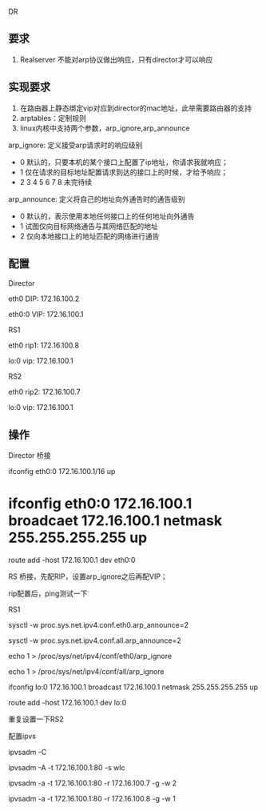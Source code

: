 DR

## 要求

1. Realserver 不能对arp协议做出响应，只有director才可以响应

## 实现要求
1. 在路由器上静态绑定vip对应到director的mac地址，此举需要路由器的支持
2. arptables：定制规则
3. linux内核中支持两个参数，arp_ignore,arp_announce

arp_ignore: 定义接受arp请求时的响应级别
- 0 默认的，只要本机的某个接口上配置了ip地址，你请求我就响应；
- 1 仅在请求的目标地址配置请求到达的接口上的时候，才给予响应；
- 2 3 4 5 6 7 8 未完待续

arp_announce: 定义将自己的地址向外通告时的通告级别
- 0 默认的，表示使用本地任何接口上的任何地址向外通告
- 1 试图仅向目标网络通告与其网络匹配的地址
- 2 仅向本地接口上的地址匹配的网络进行通告

## 配置

Director

eth0 DIP: 172.16.100.2

eth0:0 VIP: 172.16.100.1

RS1

eth0 rip1: 172.16.100.8

lo:0 vip: 172.16.100.1

RS2

eth0 rip2: 172.16.100.7

lo:0 vip: 172.16.100.1

## 操作

Director 桥接

ifconfig eth0:0 172.16.100.1/16 up

# ifconfig eth0:0 172.16.100.1 broadcaet 172.16.100.1 netmask 255.255.255.255 up

route add -host 172.16.100.1 dev eth0:0

RS 桥接，先配RIP，设置arp_ignore之后再配VIP；

rip配置后，ping测试一下

RS1

sysctl -w proc.sys.net.ipv4.conf.eth0.arp_announce=2

sysctl -w proc.sys.net.ipv4.conf.all.arp_announce=2

echo 1 > /proc/sys/net/ipv4/conf/eth0/arp_ignore

echo 1 > /proc/sys/net/ipv4/conf/all/arp_ignore

ifconfig lo:0 172.16.100.1 broadcast 172.16.100.1 netmask 255.255.255.255 up

route add -host 172.16.100.1 dev lo:0

重复设置一下RS2

配置ipvs

ipvsadm -C

ipvsadm -A -t 172.16.100.1:80 -s wlc

ipvsadm -a -t 172.16.100.1:80 -r 172.16.100.7 -g  -w 2

ipvsadm -a -t 172.16.100.1:80 -r 172.16.100.8 -g  -w 1

